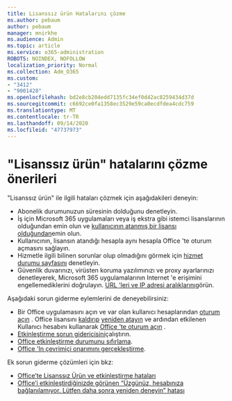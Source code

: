 ```yaml
---
title: Lisanssız ürün Hatalarını çözme
ms.author: pebaum
author: pebaum
manager: mnirkhe
ms.audience: Admin
ms.topic: article
ms.service: o365-administration
ROBOTS: NOINDEX, NOFOLLOW
localization_priority: Normal
ms.collection: Adm_O365
ms.custom:
- "3412"
- "9001428"
ms.openlocfilehash: bd2e8cb204edd7135fc34ef0d42ac8259434d37d
ms.sourcegitcommit: c6692ce0fa1358ec3529e59ca0ecdfdea4cdc759
ms.translationtype: MT
ms.contentlocale: tr-TR
ms.lasthandoff: 09/14/2020
ms.locfileid: "47737973"
---
```

# <a name="suggestions-for-solving-unlicensed-product-errors"></a>"Lisanssız ürün" hatalarını çözme önerileri

"Lisanssız ürün" ile ilgili hataları çözmek için aşağıdakileri deneyin:

- Abonelik durumunuzun süresinin dolduğunu denetleyin.
- İş için Microsoft 365 uygulamaları veya iş ekstra gibi istemci lisanslarının olduğundan emin olun ve [kullanıcının atanmış bir lisansı olduğundan](https://docs.microsoft.com/microsoft-365/admin/add-users/add-users)emin olun. 
- Kullanıcının, lisansın atandığı hesapla aynı hesapla Office 'te oturum açmasını sağlayın.
- Hizmetle ilgili bilinen sorunlar olup olmadığını görmek için [hizmet durumu sayfasını](https://docs.microsoft.com/office365/enterprise/view-service-health) denetleyin.
- Güvenlik duvarınızı, virüsten koruma yazılımınızı ve proxy ayarlarınızı denetleyerek, Microsoft 365 uygulamalarının Internet 'e erişimini engellemediklerini doğrulayın. [URL 'leri ve IP adresi aralıklarını](https://docs.microsoft.com/office365/enterprise/urls-and-ip-address-ranges)görün.

Aşağıdaki sorun giderme eylemlerini de deneyebilirsiniz: 

- Bir Office uygulamasını açın ve var olan kullanıcı hesaplarından [oturum açın](https://support.office.com/article/5a20dc11-47e9-4b6f-945d-478cb6d92071) . Office lisansını [kaldırıp](https://docs.microsoft.com/microsoft-365/admin/manage/remove-licenses-from-users) [yeniden atayın](https://docs.microsoft.com/microsoft-365/admin/manage/assign-licenses-to-users) ve ardından etkilenen Kullanıcı hesabını kullanarak [Office 'te oturum açın](https://support.office.com/article/628ea040-f265-49de-b986-be09c3ebf8a9) .
- [Etkinleştirme sorun gidericisini](https://aka.ms/SARA-OfficeActivation-Alchemy)çalıştırın.
- [Office etkinleştirme durumunu sıfırlama](https://docs.microsoft.com/office365/troubleshoot/activation/reset-office-365-proplus-activation-state). 
- [Office 'In çevrimiçi onarımını gerçekleştirme](https://support.office.com/Article/7821d4b6-7c1d-4205-aa0e-a6b40c5bb88b).

Ek sorun giderme çözümleri için bkz: 

- [Office’te Lisanssız Ürün ve etkinleştirme hataları](https://support.office.com/Article/0d23d3c0-c19c-4b2f-9845-5344fedc4380)
- [Office’i etkinleştirdiğinizde görünen “Üzgünüz, hesabınıza bağlanılamıyor. Lütfen daha sonra yeniden deneyin” hatası](https://docs.microsoft.com/office/troubleshoot/activation-installation/issue-when-activate-office-from-office-365)